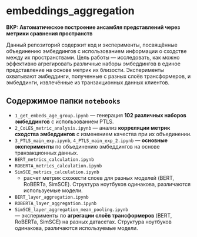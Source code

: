 # embeddings_aggregation

**ВКР: Автоматическое построение ансамбля представлений через метрики сравнения пространств**

Данный репозиторий содержит код и эксперименты, посвящённые объединению эмбеддингов с использованием информации о сходстве между их пространствами. Цель работы — исследовать, как можно эффективно агрегировать различные наборы эмбеддингов в единое представление на основе метрик их близости. Эксперименты охватывают эмбеддинги, полученные с разных слоёв трансформеров, и эмбеддинги, извлечённые из транзакционных данных клиентов.

## Содержимое папки `notebooks`

* `1_get_embeds_age_group.ipynb` — генерация **102 различных наборов эмбеддингов** с использованием PTLS.
* `2_CoLES_metric_analysis.ipynb` — анализ **корреляции метрик сходства эмбеддингов** с изменением качества при их объединении.
* `3_PTLS_main_exp.ipynb`, `4_PTLS_main_exp_2.ipynb` — **основные эксперименты** по объединению эмбеддингов на основе транзакционных данных.
* `BERT_metrics_calculation.ipynb` 
* `ROBERTA_metrics_calculation.ipynb` 
* `SimSCE_metrics_calculation.ipynb`
  - расчет метрик схожести слоев для разных моделей (BERT, RoBERTa, SimSCE). Структура ноутбуков одинакова, различаются используемые модели.
* `BERT_layer_aggregation.ipynb`  
* `ROBERTA_layer_aggregation.ipynb`  
* `SimSCE_layer_aggregation_mean_pooling.ipynb`  
  — эксперименты по **агрегации слоёв трансформеров** (BERT, RoBERTa, SimSCE) на разных датасетах. Структура ноутбуков одинакова, различаются используемые модели.

